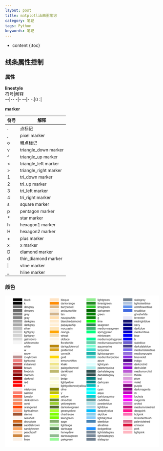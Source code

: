 ```yaml
---
layout: post
title: matplotlib画图笔记
category: 笔记
tags: Python
keywords: 笔记
---
```


* content
{:toc}

## 线条属性控制

### 属性

**linestyle**  
符号|解释  
--|--
\-|-
\--|-
\-.|0
:|

**marker**

符号|解释
--|--
.|点标记
,|pixel marker
o|粗点标记
v|triangle_down marker
^|triangle_up marker
<|triangle_left marker
\>|triangle_right marker
1|tri_down marker
2|tri_up marker
3|tri_left marker
4|tri_right marker
s|square marker
p|pentagon marker
*|star marker
h|hexagon1 marker
H|hexagon2 marker
+|plus marker
x|x marker
D|diamond marker
d|thin_diamond marker
\||vline marker
_|hline marker


### 颜色

![](/assets/img/notes/plot_color.png)

